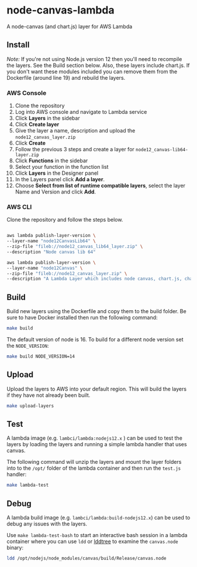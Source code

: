 # node-canvas-lambda

A node-canvas (and chart.js) layer for AWS Lambda

## Install

*Note:* 
If you're not using Node.js version 12 then you'll need to recompile the layers.
See the Build section below. Also, these layers include chart.js. If you don't
want these modules included you can remove them from the Dockerfile (around line
19) and rebuild the layers.

### AWS Console
1.  Clone the repository
1.  Log into AWS console and navigate to Lambda service
1.  Click **Layers** in the sidebar
1.  Click **Create layer**
1.  Give the layer a name, description and upload the `node12_canvas_layer.zip`
1.  Click **Create**
1.  Follow the previous 3 steps and create a layer for `node12_canvas-lib64-layer.zip`
1.  Click **Functions** in the sidebar
1.  Select your function in the function list
1.  Click **Layers** in the Designer panel
1.  In the Layers panel click **Add a layer**.
1.  Choose **Select from list of runtime compatible layers**, select the layer
Name and Version and click **Add**.

### AWS CLI

Clone the repository and follow the steps below.

```zsh

aws lambda publish-layer-version \
--layer-name "node12CanvasLib64" \
--zip-file "fileb://node12_canvas_lib64_layer.zip" \
--description "Node canvas lib 64"

aws lambda publish-layer-version \
--layer-name "node12Canvas" \
--zip-file "fileb://node12_canvas_layer.zip" \
--description "A Lambda Layer which includes node canvas, chart.js, chartjs-node-canvas, chartjs-plugin-datalabels"

```

## Build

Build new layers using the Dockerfile and copy them to the build folder.
Be sure to have Docker installed then run the following command:

```zsh
make build
```

The default version of node is 16. To build for a different node version set
the `NODE_VERSION`:

```zsh
make build NODE_VERSION=14
```

## Upload

Upload the layers to AWS into your default region. This will build the layers
if they have not already been built.

```zsh
make upload-layers
```

## Test

A lambda image (e.g. `lambci/lambda:nodejs12.x` ) can be used to test the layers
by loading the layers and running a simple lambda handler that uses canvas.

The following command will unzip the layers and mount the layer folders into to
the `/opt/` folder of the lambda container and then run the `test.js` handler:

```zsh
make lambda-test
```

## Debug

A lambda build image (e.g. `lambci/lambda:build-nodejs12.x`) can be used to
debug any issues with the layers.

Use `make lambda-test-bash` to start an interactive bash session in a lambda
container where you can use `ldd` or [lddtree](https://github.com/ncopa/lddtree)
to examine the `canvas.node` binary:

```zsh
ldd /opt/nodejs/node_modules/canvas/build/Release/canvas.node
```
